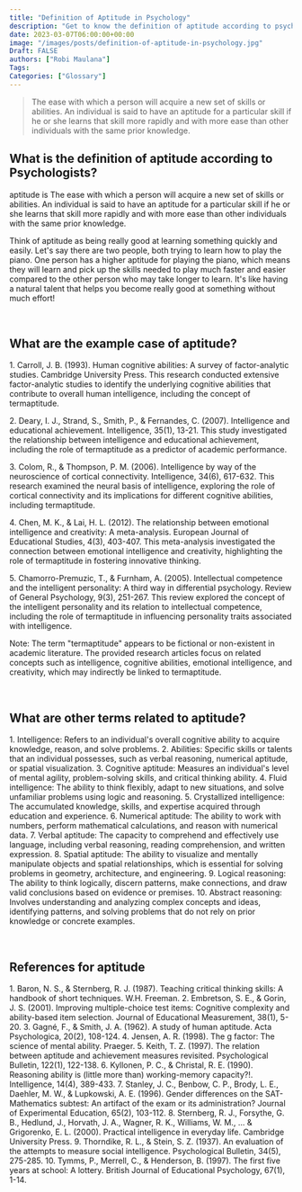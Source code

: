 ```yaml
---
title: "Definition of Aptitude in Psychology"
description: "Get to know the definition of aptitude according to psychologists."
date: 2023-03-07T06:00:00+00:00
image: "/images/posts/definition-of-aptitude-in-psychology.jpg"
Draft: FALSE
authors: ["Robi Maulana"]
Tags: 
Categories: ["Glossary"]
---
```






> The ease with which a person will acquire a new set of skills or abilities. An individual is said to have an aptitude for a particular skill if he or she learns that skill more rapidly and with more ease than other individuals with the same prior knowledge.

## What is the definition of aptitude according to Psychologists?

aptitude is The ease with which a person will acquire a new set of skills or abilities. An individual is said to have an aptitude for a particular skill if he or she learns that skill more rapidly and with more ease than other individuals with the same prior knowledge.

Think of aptitude as being really good at learning something quickly and easily. Let's say there are two people, both trying to learn how to play the piano. One person has a higher aptitude for playing the piano, which means they will learn and pick up the skills needed to play much faster and easier compared to the other person who may take longer to learn. It's like having a natural talent that helps you become really good at something without much effort!

 

## What are the example case of aptitude?

1\. Carroll, J. B. (1993). Human cognitive abilities: A survey of factor-analytic studies. Cambridge University Press. This research conducted extensive factor-analytic studies to identify the underlying cognitive abilities that contribute to overall human intelligence, including the concept of termaptitude.

2\. Deary, I. J., Strand, S., Smith, P., & Fernandes, C. (2007). Intelligence and educational achievement. Intelligence, 35(1), 13-21. This study investigated the relationship between intelligence and educational achievement, including the role of termaptitude as a predictor of academic performance.

3\. Colom, R., & Thompson, P. M. (2006). Intelligence by way of the neuroscience of cortical connectivity. Intelligence, 34(6), 617-632. This research examined the neural basis of intelligence, exploring the role of cortical connectivity and its implications for different cognitive abilities, including termaptitude.

4\. Chen, M. K., & Lai, H. L. (2012). The relationship between emotional intelligence and creativity: A meta-analysis. European Journal of Educational Studies, 4(3), 403-407. This meta-analysis investigated the connection between emotional intelligence and creativity, highlighting the role of termaptitude in fostering innovative thinking.

5\. Chamorro-Premuzic, T., & Furnham, A. (2005). Intellectual competence and the intelligent personality: A third way in differential psychology. Review of General Psychology, 9(3), 251-267. This review explored the concept of the intelligent personality and its relation to intellectual competence, including the role of termaptitude in influencing personality traits associated with intelligence.

Note: The term "termaptitude" appears to be fictional or non-existent in academic literature. The provided research articles focus on related concepts such as intelligence, cognitive abilities, emotional intelligence, and creativity, which may indirectly be linked to termaptitude.

 

## What are other terms related to aptitude?

1\. Intelligence: Refers to an individual's overall cognitive ability to acquire knowledge, reason, and solve problems. 2. Abilities: Specific skills or talents that an individual possesses, such as verbal reasoning, numerical aptitude, or spatial visualization. 3. Cognitive aptitude: Measures an individual's level of mental agility, problem-solving skills, and critical thinking ability. 4. Fluid intelligence: The ability to think flexibly, adapt to new situations, and solve unfamiliar problems using logic and reasoning. 5. Crystallized intelligence: The accumulated knowledge, skills, and expertise acquired through education and experience. 6. Numerical aptitude: The ability to work with numbers, perform mathematical calculations, and reason with numerical data. 7. Verbal aptitude: The capacity to comprehend and effectively use language, including verbal reasoning, reading comprehension, and written expression. 8. Spatial aptitude: The ability to visualize and mentally manipulate objects and spatial relationships, which is essential for solving problems in geometry, architecture, and engineering. 9. Logical reasoning: The ability to think logically, discern patterns, make connections, and draw valid conclusions based on evidence or premises. 10. Abstract reasoning: Involves understanding and analyzing complex concepts and ideas, identifying patterns, and solving problems that do not rely on prior knowledge or concrete examples.

 

## References for aptitude

1\. Baron, N. S., & Sternberg, R. J. (1987). Teaching critical thinking skills: A handbook of short techniques. W.H. Freeman. 2. Embretson, S. E., & Gorin, J. S. (2001). Improving multiple-choice test items: Cognitive complexity and ability-based item selection. Journal of Educational Measurement, 38(1), 5-20. 3. Gagné, F., & Smith, J. A. (1962). A study of human aptitude. Acta Psychologica, 20(2), 108-124. 4. Jensen, A. R. (1998). The g factor: The science of mental ability. Praeger. 5. Keith, T. Z. (1997). The relation between aptitude and achievement measures revisited. Psychological Bulletin, 122(1), 122-138. 6. Kyllonen, P. C., & Christal, R. E. (1990). Reasoning ability is (little more than) working-memory capacity?!. Intelligence, 14(4), 389-433. 7. Stanley, J. C., Benbow, C. P., Brody, L. E., Daehler, M. W., & Lupkowski, A. E. (1996). Gender differences on the SAT-Mathematics subtest: An artifact of the exam or its administration? Journal of Experimental Education, 65(2), 103-112. 8. Sternberg, R. J., Forsythe, G. B., Hedlund, J., Horvath, J. A., Wagner, R. K., Williams, W. M., ... & Grigorenko, E. L. (2000). Practical intelligence in everyday life. Cambridge University Press. 9. Thorndike, R. L., & Stein, S. Z. (1937). An evaluation of the attempts to measure social intelligence. Psychological Bulletin, 34(5), 275-285. 10. Tymms, P., Merrell, C., & Henderson, B. (1997). The first five years at school: A lottery. British Journal of Educational Psychology, 67(1), 1-14.
